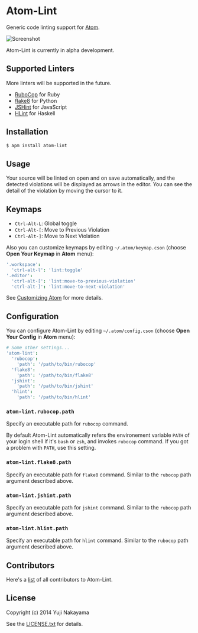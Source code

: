 # Atom-Lint

Generic code linting support for [Atom](https://atom.io).

![Screenshot](https://raw.github.com/yujinakayama/atom-lint/master/doc/screenshot.png)

Atom-Lint is currently in alpha development.

## Supported Linters

More linters will be supported in the future.

* [RuboCop](https://github.com/bbatsov/rubocop) for Ruby
* [flake8](https://flake8.readthedocs.org/) for Python
* [JSHint](http://www.jshint.com/docs/) for JavaScript
* [HLint](http://community.haskell.org/~ndm/hlint/) for Haskell

## Installation

```bash
$ apm install atom-lint
```

## Usage

Your source will be linted on open and on save automatically,
and the detected violations will be displayed as arrows in the editor.
You can see the detail of the violation by moving the cursor to it.

## Keymaps

* `Ctrl-Alt-L`: Global toggle
* `Ctrl-Alt-[`: Move to Previous Violation
* `Ctrl-Alt-]`: Move to Next Violation

Also you can customize keymaps by editing `~/.atom/keymap.cson` (choose **Open Your Keymap** in **Atom** menu):

```cson
'.workspace':
  'ctrl-alt-l': 'lint:toggle'
'.editor':
  'ctrl-alt-[': 'lint:move-to-previous-violation'
  'ctrl-alt-]': 'lint:move-to-next-violation'
```

See [Customizing Atom](https://atom.io/docs/latest/customizing-atom) for more details.

## Configuration

You can configure Atom-Lint by editing `~/.atom/config.cson` (choose **Open Your Config** in **Atom** menu):

```cson
# Some other settings...
'atom-lint':
  'rubocop':
    'path': '/path/to/bin/rubocop'
  'flake8':
    'path': '/path/to/bin/flake8'
  'jshint':
    'path': '/path/to/bin/jshint'
  'hlint':
    'path': '/path/to/bin/hlint'
```

### `atom-lint.rubocop.path`

Specify an executable path for `rubocop` command.

By default Atom-Lint automatically refers the environement variable `PATH` of your login shell
if it's `bash` or `zsh`, and invokes `rubocop` command.
If you got a problem with `PATH`, use this setting.

### `atom-lint.flake8.path`

Specify an executable path for `flake8` command. Similar to the `rubocop` path argument described above.

### `atom-lint.jshint.path`

Specify an executable path for `jshint` command. Similar to the `rubocop` path argument described above.

### `atom-lint.hlint.path`

Specify an executable path for `hlint` command. Similar to the `rubocop` path argument described above.

## Contributors

Here's a [list](https://github.com/yujinakayama/atom-lint/graphs/contributors) of all contributors to Atom-Lint.

## License

Copyright (c) 2014 Yuji Nakayama

See the [LICENSE.txt](LICENSE.txt) for details.
